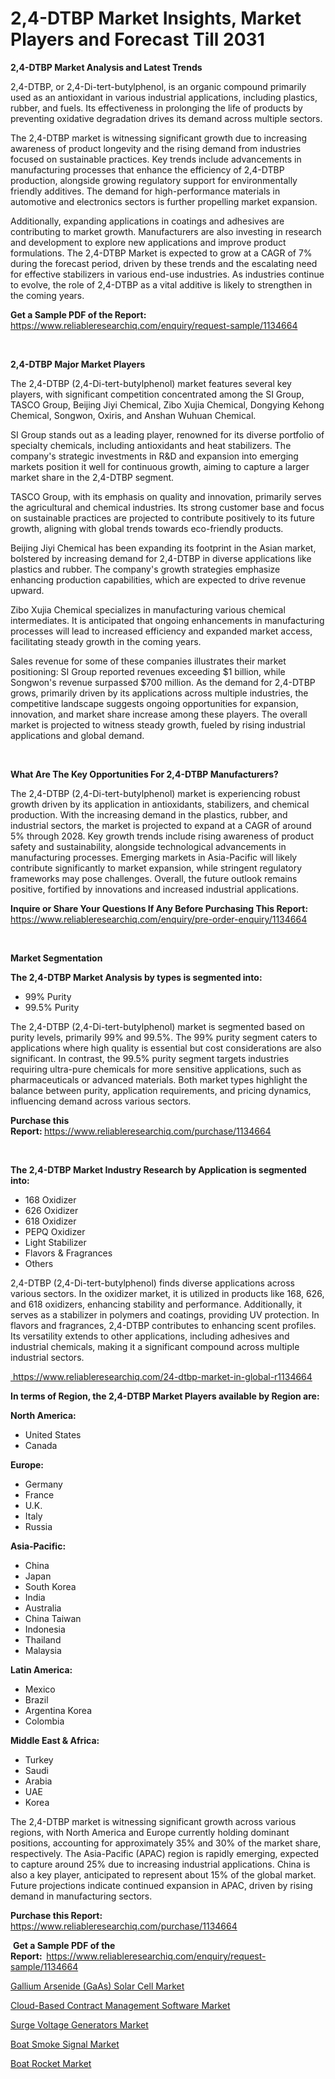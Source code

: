 <p><h1>2,4-DTBP Market Insights, Market Players and Forecast Till 2031</h1></p><p><strong>2,4-DTBP Market Analysis and Latest Trends</strong></p>
<p><p>2,4-DTBP, or 2,4-Di-tert-butylphenol, is an organic compound primarily used as an antioxidant in various industrial applications, including plastics, rubber, and fuels. Its effectiveness in prolonging the life of products by preventing oxidative degradation drives its demand across multiple sectors. </p><p>The 2,4-DTBP market is witnessing significant growth due to increasing awareness of product longevity and the rising demand from industries focused on sustainable practices. Key trends include advancements in manufacturing processes that enhance the efficiency of 2,4-DTBP production, alongside growing regulatory support for environmentally friendly additives. The demand for high-performance materials in automotive and electronics sectors is further propelling market expansion.</p><p>Additionally, expanding applications in coatings and adhesives are contributing to market growth. Manufacturers are also investing in research and development to explore new applications and improve product formulations. The 2,4-DTBP Market is expected to grow at a CAGR of 7% during the forecast period, driven by these trends and the escalating need for effective stabilizers in various end-use industries. As industries continue to evolve, the role of 2,4-DTBP as a vital additive is likely to strengthen in the coming years.</p></p>
<p><strong>Get a Sample PDF of the Report:&nbsp;</strong> <a href="https://www.reliableresearchiq.com/enquiry/request-sample/1134664?utm_campaign=1106&utm_medium=2&utm_source=Github&utm_content=ia&utm_term=08102024&utm_id=24-dtbp">https://www.reliableresearchiq.com/enquiry/request-sample/1134664</a></p>
<p>&nbsp;</p>
<p><strong>2,4-DTBP Major Market Players</strong></p>
<p><p>The 2,4-DTBP (2,4-Di-tert-butylphenol) market features several key players, with significant competition concentrated among the SI Group, TASCO Group, Beijing Jiyi Chemical, Zibo Xujia Chemical, Dongying Kehong Chemical, Songwon, Oxiris, and Anshan Wuhuan Chemical. </p><p>SI Group stands out as a leading player, renowned for its diverse portfolio of specialty chemicals, including antioxidants and heat stabilizers. The company's strategic investments in R&D and expansion into emerging markets position it well for continuous growth, aiming to capture a larger market share in the 2,4-DTBP segment.</p><p>TASCO Group, with its emphasis on quality and innovation, primarily serves the agricultural and chemical industries. Its strong customer base and focus on sustainable practices are projected to contribute positively to its future growth, aligning with global trends towards eco-friendly products.</p><p>Beijing Jiyi Chemical has been expanding its footprint in the Asian market, bolstered by increasing demand for 2,4-DTBP in diverse applications like plastics and rubber. The company's growth strategies emphasize enhancing production capabilities, which are expected to drive revenue upward.</p><p>Zibo Xujia Chemical specializes in manufacturing various chemical intermediates. It is anticipated that ongoing enhancements in manufacturing processes will lead to increased efficiency and expanded market access, facilitating steady growth in the coming years.</p><p>Sales revenue for some of these companies illustrates their market positioning: SI Group reported revenues exceeding $1 billion, while Songwon's revenue surpassed $700 million. As the demand for 2,4-DTBP grows, primarily driven by its applications across multiple industries, the competitive landscape suggests ongoing opportunities for expansion, innovation, and market share increase among these players. The overall market is projected to witness steady growth, fueled by rising industrial applications and global demand.</p></p>
<p>&nbsp;</p>
<p><strong>What Are The Key Opportunities For 2,4-DTBP Manufacturers?</strong></p>
<p><p>The 2,4-DTBP (2,4-Di-tert-butylphenol) market is experiencing robust growth driven by its application in antioxidants, stabilizers, and chemical production. With the increasing demand in the plastics, rubber, and industrial sectors, the market is projected to expand at a CAGR of around 5% through 2028. Key growth trends include rising awareness of product safety and sustainability, alongside technological advancements in manufacturing processes. Emerging markets in Asia-Pacific will likely contribute significantly to market expansion, while stringent regulatory frameworks may pose challenges. Overall, the future outlook remains positive, fortified by innovations and increased industrial applications.</p></p>
<p><strong>Inquire or Share Your Questions If Any Before Purchasing This Report:</strong> <a href="https://www.reliableresearchiq.com/enquiry/pre-order-enquiry/1134664?utm_campaign=1106&utm_medium=2&utm_source=Github&utm_content=ia&utm_term=08102024&utm_id=24-dtbp">https://www.reliableresearchiq.com/enquiry/pre-order-enquiry/1134664</a></p>
<p>&nbsp;</p>
<p><strong>Market Segmentation</strong></p>
<p><strong>The 2,4-DTBP Market Analysis by types is segmented into:</strong></p>
<p><ul><li>99% Purity</li><li>99.5% Purity</li></ul></p>
<p><p>The 2,4-DTBP (2,4-Di-tert-butylphenol) market is segmented based on purity levels, primarily 99% and 99.5%. The 99% purity segment caters to applications where high quality is essential but cost considerations are also significant. In contrast, the 99.5% purity segment targets industries requiring ultra-pure chemicals for more sensitive applications, such as pharmaceuticals or advanced materials. Both market types highlight the balance between purity, application requirements, and pricing dynamics, influencing demand across various sectors.</p></p>
<p><strong>Purchase this Report:&nbsp;</strong><a href="https://www.reliableresearchiq.com/purchase/1134664?utm_campaign=1106&utm_medium=2&utm_source=Github&utm_content=ia&utm_term=08102024&utm_id=24-dtbp">https://www.reliableresearchiq.com/purchase/1134664</a></p>
<p>&nbsp;</p>
<p><strong>The 2,4-DTBP Market Industry Research by Application is segmented into:</strong></p>
<p><ul><li>168 Oxidizer</li><li>626 Oxidizer</li><li>618 Oxidizer</li><li>PEPQ Oxidizer</li><li>Light Stabilizer</li><li>Flavors & Fragrances</li><li>Others</li></ul></p>
<p><p>2,4-DTBP (2,4-Di-tert-butylphenol) finds diverse applications across various sectors. In the oxidizer market, it is utilized in products like 168, 626, and 618 oxidizers, enhancing stability and performance. Additionally, it serves as a stabilizer in polymers and coatings, providing UV protection. In flavors and fragrances, 2,4-DTBP contributes to enhancing scent profiles. Its versatility extends to other applications, including adhesives and industrial chemicals, making it a significant compound across multiple industrial sectors.</p></p>
<p><a href="https://www.reliableresearchiq.com/24-dtbp-market-in-global-r1134664?utm_campaign=1106&utm_medium=2&utm_source=Github&utm_content=ia&utm_term=08102024&utm_id=24-dtbp">&nbsp;https://www.reliableresearchiq.com/24-dtbp-market-in-global-r1134664</a></p>
<p><strong>In terms of Region, the 2,4-DTBP Market Players available by Region are:</strong></p>
<p>
    <p> <strong> North America: </strong>
        <ul>
            <li>United States</li>
            <li>Canada</li>
        </ul>
        </p> 
    <p> <strong> Europe: </strong>
        <ul>
            <li>Germany</li>
            <li>France</li>
            <li>U.K.</li>
            <li>Italy</li>
            <li>Russia</li>
        </ul>
        </p> 
    <p> <strong> Asia-Pacific: </strong>
        <ul>
            <li>China</li>
            <li>Japan</li>
            <li>South Korea</li>
            <li>India</li>
            <li>Australia</li>
            <li>China Taiwan</li>
            <li>Indonesia</li>
            <li>Thailand</li>
            <li>Malaysia</li>
        </ul>
        </p> 
    <p> <strong> Latin America: </strong>
        <ul>
            <li>Mexico</li>
            <li>Brazil</li>
            <li>Argentina Korea</li>
            <li>Colombia</li>
        </ul>
        </p> 
    <p> <strong> Middle East & Africa: </strong>
        <ul>
            <li>Turkey</li>
            <li>Saudi</li>
            <li>Arabia</li>
            <li>UAE</li>
            <li>Korea</li>
        </ul>
    </p>
    </p>
<p><p>The 2,4-DTBP market is witnessing significant growth across various regions, with North America and Europe currently holding dominant positions, accounting for approximately 35% and 30% of the market share, respectively. The Asia-Pacific (APAC) region is rapidly emerging, expected to capture around 25% due to increasing industrial applications. China is also a key player, anticipated to represent about 15% of the global market. Future projections indicate continued expansion in APAC, driven by rising demand in manufacturing sectors.</p></p>
<p><strong>Purchase this Report: </strong><a href="https://www.reliableresearchiq.com/purchase/1134664?utm_campaign=1106&utm_medium=2&utm_source=Github&utm_content=ia&utm_term=08102024&utm_id=24-dtbp">https://www.reliableresearchiq.com/purchase/1134664</a></p>
<p>&nbsp;<strong>Get a Sample PDF of the Report:&nbsp;&nbsp;</strong><a href="https://www.reliableresearchiq.com/enquiry/request-sample/1134664?utm_campaign=1106&utm_medium=2&utm_source=Github&utm_content=ia&utm_term=08102024&utm_id=24-dtbp">https://www.reliableresearchiq.com/enquiry/request-sample/1134664</a></p>
<p><strong></strong></p>
<p><p><a href="https://issuu.com/reportprime-2/docs/gallium-arsenide-gaas-solar-cell-ma_1fdfb26f1f95e6?utm_campaign=1106&utm_medium=2&utm_source=Github&utm_content=ia&utm_term=08102024&utm_id=24-dtbp">Gallium Arsenide (GaAs) Solar Cell Market</a></p><p><a href="https://github.com/RogerBennett414/Market-Research-Report-List-1/blob/main/cloud-based-contract-management-software-market.md?utm_campaign=1106&utm_medium=2&utm_source=Github&utm_content=ia&utm_term=08102024&utm_id=24-dtbp">Cloud-Based Contract Management Software Market</a></p><p><a href="https://issuu.com/reportprime-2/docs/surge-voltage-generators-market-siz_f562e934a90de9?utm_campaign=1106&utm_medium=2&utm_source=Github&utm_content=ia&utm_term=08102024&utm_id=24-dtbp">Surge Voltage Generators Market</a></p><p><a href="https://www.linkedin.com/pulse/boat-smoke-signal-market-velocity-104-cagr-trajectory-2024-2031-zvjce?utm_campaign=1106&utm_medium=2&utm_source=Github&utm_content=ia&utm_term=08102024&utm_id=24-dtbp">Boat Smoke Signal Market</a></p><p><a href="https://www.linkedin.com/pulse/emerging-technologies-reshaping-boat-rocket-market-impact-0tj7e?utm_campaign=1106&utm_medium=2&utm_source=Github&utm_content=ia&utm_term=08102024&utm_id=24-dtbp">Boat Rocket Market</a></p></p>